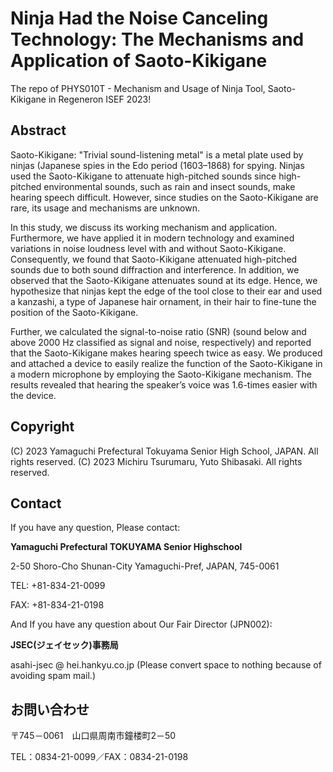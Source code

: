 # Ninja Had the Noise Canceling Technology: The Mechanisms and Application of Saoto-Kikigane
The repo of PHYS010T - Mechanism and Usage of Ninja Tool, Saoto-Kikigane in Regeneron ISEF 2023!

## Abstract

Saoto-Kikigane: "Trivial sound-listening metal" is a metal plate used by ninjas (Japanese spies in the Edo period (1603–1868) for spying. Ninjas used the Saoto-Kikigane to attenuate high-pitched sounds since high-pitched environmental sounds, such as rain and insect sounds, make hearing speech difficult. However, since studies on the Saoto-Kikigane are rare, its usage and mechanisms are unknown.

In this study, we discuss its working mechanism and application. Furthermore, we have applied it in modern technology and examined variations in noise loudness level with and without Saoto-Kikigane. Consequently, we found that Saoto-Kikigane attenuated high-pitched sounds due to both sound diffraction and interference. In addition, we observed that the Saoto-Kikigane attenuates sound at its edge. Hence, we hypothesize that ninjas kept the edge of the tool close to their ear and used a kanzashi, a type of Japanese hair ornament, in their hair to fine-tune the position of the Saoto-Kikigane.

Further, we calculated the signal-to-noise ratio (SNR) (sound below and above 2000 Hz classified as signal and noise, respectively) and reported that the Saoto-Kikigane makes hearing speech twice as easy. We produced and attached a device to easily realize the function of the Saoto-Kikigane in a modern microphone by employing the Saoto-Kikigane mechanism. The results revealed that hearing the speaker’s voice was 1.6-times easier with the device.

## Copyright

(C) 2023 Yamaguchi Prefectural Tokuyama Senior High School, JAPAN. All rights reserved.
(C) 2023 Michiru Tsurumaru, Yuto Shibasaki. All rights reserved.

## Contact

If you have any question, Please contact:

**Yamaguchi Prefectural TOKUYAMA Senior Highschool**

2-50 Shoro-Cho Shunan-City Yamaguchi-Pref, JAPAN, 745-0061

TEL: +81-834-21-0099

FAX: +81-834-21-0198

And If you have any question about Our Fair Director (JPN002): 

**JSEC(ジェイセック)事務局**

asahi-jsec @ hei.hankyu.co.jp (Please convert space to nothing because of avoiding spam mail.)

## お問い合わせ

〒745－0061　山口県周南市鐘楼町2－50

TEL：0834-21-0099／FAX：0834-21-0198
